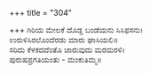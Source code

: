 +++
title = "304"

+++
ಗಿರಿಯ ಮೇಲಕೆ ದೊಡ್ಡ ಬಂಡೆಯನು ಸಿಸಿಫಸನು।  
ಉರುಳಿಸಿರಲೊಂದೆರಡು ಮಾರು ಘಾಸಿಯಲಿ॥  
ಸರಿದು ಕೆಳಕದದೆಂತೊ ಜಾರುವುದು ಮರಮರಳಿ।  
ಪುರುಷಪ್ರಗತಿಯಂತು - ಮಂಕುತಿಮ್ಮ॥  
